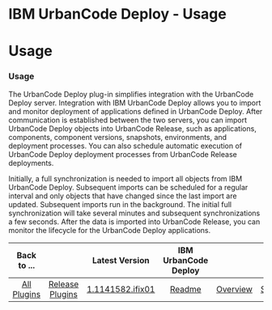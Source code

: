 
IBM UrbanCode Deploy - Usage
============================

# Usage


### Usage




The UrbanCode Deploy plug-in simplifies integration with the UrbanCode Deploy server. Integration
with IBM UrbanCode Deploy allows you to import and monitor deployment of applications defined in UrbanCode Deploy. After
communication is established between the two servers, you can import UrbanCode Deploy objects into UrbanCode Release,
such as applications, components, component versions, snapshots, environments, and deployment processes. You can also
schedule automatic execution of UrbanCode Deploy deployment processes from UrbanCode Release deployments.

Initially, a
full synchronization is needed to import all objects from IBM UrbanCode Deploy. Subsequent imports can be scheduled for
a regular interval and only objects that have changed since the last import are updated. Subsequent imports run in the
background. The initial full synchronization will take several minutes and subsequent synchronizations a few seconds.
After the data is imported into UrbanCode Release, you can monitor the lifecycle for the UrbanCode Deploy applications.



|Back to ...||Latest Version|IBM UrbanCode Deploy |||
| :---: | :---: | :---: | :---: | :---: | :---: |
|[All Plugins](../../index.md)|[Release Plugins](../README.md)|[1.1141582.ifix01](https://github.com/UrbanCode/IBM-UCR-PLUGINS/blob/main/files/ucr-plugin-deploy/ucr-plugin-deploy-1.1141582.ifix01.zip)|[Readme](README.md)|[Overview](overview.md)|[Settings](settings.md)|
